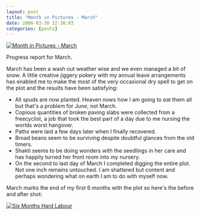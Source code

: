 ```yaml
---
layout: post
title: "Month in Pictures - March"
date: 2008-03-30 22:38:03
categories: [posts]
---
```


[![Month in Pictures - March](http://farm4.static.flickr.com/3239/2375322110_4a28ef7ed9.jpg)](http://www.flickr.com/photos/warriorwomen/2375322110/)

Progress report for March.

March has been a wash out weather wise and we even managed a bit of snow. A little creative jiggery pokery with my annual leave arrangements has enabled me to make the most of the very occasional dry spell to get on the plot and the results have been satisfying:

- All spuds are now planted. Heaven nows how I am going to eat them all but that's a problem for June, not March.
- Copious quantities of broken paving slabs were collected from a freecyclist, a job that took the best part of a day due to me nursing the worlds worst hangover.
- Paths were laid a few days later when I finally recovered.
- Broad beans seem to be surviving despite doubtful glances from the old timers.
- Shakti seems to be doing wonders with the seedlings in her care and has happily turned her front room into my nursery.
- On the second to last day of March I completed digging the entire plot. Not one inch remains untouched. I am shattered but content and perhaps wondering what on earth I am to do with myself now.

March marks the end of my first 6 months with the plot so here's the before and after shot:

[![Six Months Hard Labour](http://farm4.static.flickr.com/3103/2375295764_007be805a6.jpg)](http://www.flickr.com/photos/warriorwomen/2375295764/)

